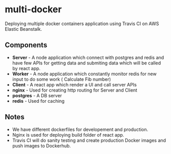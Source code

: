 # multi-docker

Deploying multiple docker containers application using Travis CI on AWS Elastic Beanstalk.

## Components 
- **Server** - A node application which connect with postgres and redis and have few APIs for getting data and submiting data which will be called by react app.
- **Worker** - A node application which constantly monitor redis for new input to do some work ( Calculate Fib number)
- **Client** - A react app which render a UI and call server APIs
- **nginx** - Used for creating http routing for Server and Client
- **postgres** - A DB server
- **redis** - Used for caching

## Notes
- We have different dockerfiles for developement and production.
- Nginx is used for deploying build folder of react app.
- Travis CI will do sanity testing and create production Docker images and push images to Dockerhub.
